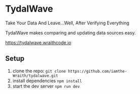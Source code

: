 # TydalWave

Take Your Data And Leave...Well, After Verifying Everything

TydalWave makes comparing and updating data sources easy.

https://tydalwave.wraithcode.io

## Setup

1. clone the repo: `git clone https://github.com/iamthe-Wraith/tydalwave.git`
2. install dependencies `npm install`
3. start the dev server `npm run dev`

